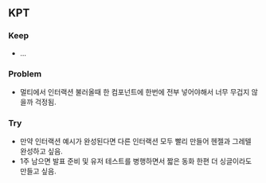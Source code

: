 ## KPT

### Keep

- ...

### Problem

- 멀티에서 인터랙션 불러올때 한 컴포넌트에 한번에 전부 넣어야해서 너무 무겁지 않을까 걱정됨.

### Try

- 만약 인터랙션 예시가 완성된다면 다른 인터랙션 모두 빨리 만들어 헨젤과 그레텔 완성하고 싶음.
- 1주 남으면 발표 준비 및 유저 테스트를 병행하면서 짧은 동화 한편 더 싱글이라도 만들고 싶음.







